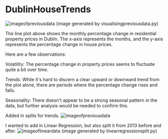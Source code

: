 # DublinHouseTrends

![imageofpreviousdata](https://i.imgur.com/47BWE4c.png)
(image generated by visualisingpreviousdata.py)

The line plot above shows the monthly percentage change in residential property prices in Dublin. The x-axis represents the months, and the y-axis represents the percentage change in house prices.

Here are a few observations:

Volatility: The percentage change in property prices seems to fluctuate quite a bit over time.

Trends: While it's hard to discern a clear upward or downward trend from the plot alone, there are periods where the percentage change rises and falls.

Seasonality: There doesn't appear to be a strong seasonal pattern in the data, but further analysis would be needed to confirm this.

Added in splits for trends.
![imageofpreviousdata](https://i.imgur.com/ZV0NjIC.png)

I wanted to add in Linear Regression, but also split it from 2013 before and after.
![imageoflineardata](https://i.imgur.com/OqceTLu.png)
(image generated by linearregressionsplit.py)
